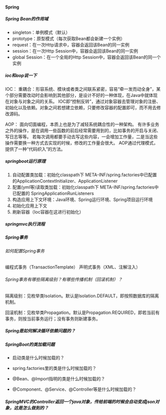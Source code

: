 #### Spring

##### Spring Bean的作用域
* singleton：单例模式（默认）
* prototype：原型模式（每次获取Bean都会新建一个实例）
* request：在一次Http请求中，容器会返回该Bean的同一实例
* session：在一次Http Session中，容器会返回该Bean的同一实例
* global Session：在一个全局的Http Session中，容器会返回该Bean的同一个实例

##### ioc和aop说一下
IOC：
重耦合：形容系统、模块或者类之间联系紧密，容易“牵一发而动全身”，某个部分需要改动时会影响到其他部分，是设计不好的一种体现，在Java中就体现在对象与对象之间的关系。
IOC即“控制反转”，通过对象容器去管理对象的注册、初始化以及依赖。对象之间若想建立依赖，只要修改容器的配置即可，而不用去修改源码。

AOP：
面向切面编程，本质上也是为了减轻系统耦合性的一种架构。
有许多业务之外的操作，是在调用一些函数的前后经常需要用到的，比如事务的开启与关闭、写日志等等。
若每次调用都要手动去写这些内容，一会增加工作量，二是当这些操作需要换一种方式去实现的时候，修改的工作量会很大。
AOP通过代理模式，提供了一种“代码织入”的方法。


##### springboot运行原理
1. 自动配置类加载：初始化classpath下 META-INF/spring.factories中已配置的ApplicationContextInitializer、ApplicationListener
2. 配置(yml等)读取类加载：初始化classpath下 META-INF/spring.factories中已配置的 SpringApplicationRunListeners
3. 构造应用上下文环境：Java环境、Spring运行环境、Spring项目运行环境
4. 初始化应用上下文
5. 刷新容器（Ioc容器在这进行初始化）


##### springmvc执行流程



##### Spring事务
###### 如何配置Spring事务
编程式事务（TransactionTemplate）
声明式事务（XML、注解注入）

###### Spring事务有哪些隔离级别？有哪些传播机制（回滚机制）？

隔离级别：见枚举类Isolation。默认是Isolation.DEFAULT，即按照数据库的隔离机制。  

回滚机制：见枚举类Propagation。默认是Propagation.REQUIRED，即若当前有事务，则按当前事务运行；没有事务则新建事务。  



##### Spring是如何解决循环依赖问题的？



##### SpringBoot的类加载问题

* 启动类是什么时候加载的？

* spring.factories里的类是什么时候加载的？

* @Bean、@Import指明的类是什么时候加载的？

* @Component、@Service、@Controller等是什么时候加载的？


##### SpringMVC的Controller返回一个java对象，传给前端的时候会自动变成json对象，这是怎么做到的？

